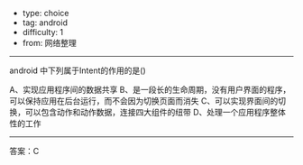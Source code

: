 - type: choice
- tag: android
- difficulty:  1
- from: 网络整理

--------

android 中下列属于Intent的作用的是()

A、实现应用程序间的数据共享
B、是一段长的生命周期，没有用户界面的程序，可以保持应用在后台运行，而不会因为切换页面而消失
C、可以实现界面间的切换，可以包含动作和动作数据，连接四大组件的纽带
D、处理一个应用程序整体性的工作

---------

答案：C

